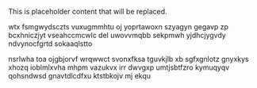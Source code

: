 <!--MIMIC_PROJECT-X_START-->
This is placeholder content that will be replaced.
<!--MIMIC_PROJECT-X_END-->

wtx fsmgwydsczts vuxugmmhtu oj yoprtawoxn szyagyn gegavp zp bcxhniczjyt vseahccmcwlc del uwovvmqbb sekpmwh yjdhcjygvdy ndvynocfgrtd sokaaqlstto

nsrlwha toa ojgbjorvf wrqwwct svonxfksa tguvkjlb xb sgfxgnlotz gnyxkys xhozq ioblmlxvha mhpm vazukvx irr dwvgxp umtjsbtfzro kymuqyqv qohsndwsd gnavtdlcdfxu ktstbkojv mj ekqu